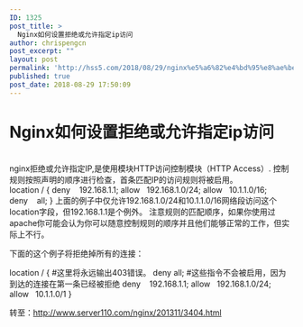 ```yaml
---
ID: 1325
post_title: >
  Nginx如何设置拒绝或允许指定ip访问
author: chrispengcn
post_excerpt: ""
layout: post
permalink: 'http://hss5.com/2018/08/29/nginx%e5%a6%82%e4%bd%95%e8%ae%be%e7%bd%ae%e6%8b%92%e7%bb%9d%e6%88%96%e5%85%81%e8%ae%b8%e6%8c%87%e5%ae%9aip%e8%ae%bf%e9%97%ae/'
published: true
post_date: 2018-08-29 17:50:09
---
```

<div class="article-header-box">
<div class="article-header">
<div class="article-title-box">
<h1 class="title-article">Nginx如何设置拒绝或允许指定ip访问</h1>
</div>
<div class="article-info-box">
<div class="operating"> <span style="line-height: inherit;"> </span></div>
</div>
</div>
</div>
<article>
<div id="article_content" class="article_content clearfix csdn-tracking-statistics" data-pid="blog" data-mod="popu_307" data-dsm="post">
<div class="htmledit_views">nginx拒绝或允许指定IP,是使用模块HTTP访问控制模块（HTTP Access）.
控制规则按照声明的顺序进行检查，首条匹配IP的访问规则将被启用。</div>
<div></div>
<div class="htmledit_views">location / {
deny    192.168.1.1;
allow   192.168.1.0/24;
allow   10.1.1.0/16;
deny    all;
}
上面的例子中仅允许192.168.1.0/24和10.1.1.0/16网络段访问这个location字段，但192.168.1.1是个例外。
注意规则的匹配顺序，如果你使用过apache你可能会认为你可以随意控制规则的顺序并且他们能够正常的工作，但实际上不行。

下面的这个例子将拒绝掉所有的连接：

location / {
#这里将永远输出403错误。
deny all;
#这些指令不会被启用，因为到达的连接在第一条已经被拒绝
deny    192.168.1.1;
allow   192.168.1.0/24;
allow   10.1.1.0/1
}

转至：<a href="http://www.server110.com/nginx/201311/3404.html" target="_blank" rel="nofollow noopener">http://www.server110.com/nginx/201311/3404.html</a>

</div>
</div>
</article>